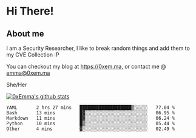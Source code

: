 # Hi There!

## About me
I am a Security Researcher, I like to break random things and add them to my CVE Collection :P 

You can checkout my blog at https://0xem.ma, or contact me @ [emma@0xem.ma](mailto:emma@0xem.ma)

She/Her

[![0xEmma's github stats](https://github-readme-stats.vercel.app/api?username=0xEmma&count_private=true&show_icons=true&theme=dark)](https://github.com/0xEmma)
<!--START_SECTION:waka-->

```text
YAML       2 hrs 27 mins   ███████████████████▒░░░░░   77.04 %
Bash       13 mins         █▓░░░░░░░░░░░░░░░░░░░░░░░   06.95 %
Markdown   11 mins         █▓░░░░░░░░░░░░░░░░░░░░░░░   06.24 %
Python     10 mins         █▒░░░░░░░░░░░░░░░░░░░░░░░   05.44 %
Other      4 mins          ▓░░░░░░░░░░░░░░░░░░░░░░░░   02.49 %
```

<!--END_SECTION:waka-->
